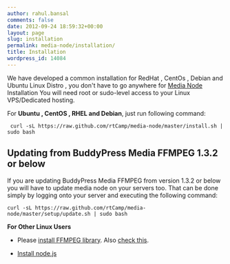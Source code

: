 ```yaml
---
author: rahul.bansal
comments: false
date: 2012-09-24 18:59:32+00:00
layout: page
slug: installation
permalink: media-node/installation/
title: Installation
wordpress_id: 14084
---
```


We have developed a common installation for RedHat , CentOs , Debian and Ubuntu Linux Distro , you don't have to go anywhere for [Media Node](https://rtcamp.com/media-node/) Installation
You will need root or sudo-level access to your Linux VPS/Dedicated hosting.




For **Ubuntu , CentOS , RHEL and Debian**, just run following command:


     curl -sL https://raw.github.com/rtCamp/media-node/master/install.sh | sudo bash




## Updating from BuddyPress Media FFMPEG 1.3.2 or below


If you are updating BuddyPress Media FFMPEG from version 1.3.2 or below you will have to update media node on your servers too. That can be done simply by logging onto your server and executing the following command:


    curl -sL https://raw.github.com/rtCamp/media-node/master/setup/update.sh | sudo bash









**For Other Linux Users**




  * Please [install FFMPEG library](http://ffmpeg.org/trac/ffmpeg/wiki). Also [check this](http://ffmpeginstaller.com/).


  * [Install node.js](http://howtonode.org/how-to-install-nodejs)
